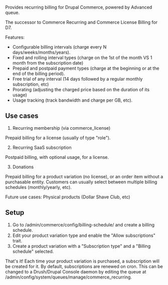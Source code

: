 Provides recurring billing for Drupal Commerce, powered by Advanced queue.

The successor to Commerce Recurring and Commerce License Billing for D7.

Features:
- Configurable billing intervals (charge every N days/weeks/months/years).
- Fixed and rolling interval types (charge on the 1st of the month VS 1 month from the subscription date)
- Prepaid and postpaid payment types (charge at the beginning or at the end of the billing period).
- Free trial of any interval (14 days followed by a regular monthly subscription, etc)
- Prorating (adjusting the charged price based on the duration of its usage)
- Usage tracking (track bandwidth and charge per GB, etc).

## Use cases

1) Recurring membership (via commerce_license)

Prepaid billing for a license (usually of type "role").

2) Recurring SaaS subscription

Postpaid billing, with optional usage, for a license.

3) Donations

Prepaid billing for a product variation (no license), or an order item without a purchasable entity.
Customers can usually select between multiple billing schedules (monthly/yearly, etc).

Future use cases: Physical products (Dollar Shave Club, etc)

## Setup

1) Go to /admin/commerce/config/billing-schedule/ and create a billing schedule.
2) Edit your product variation type and enable the "Allow subscriptions" trait.
3) Create a product variation with a "Subscription type" and a "Billing schedule" selected.

That's it! Each time your product variation is purchased, a subscription will be created for it.
By default, subscriptions are renewed on cron. This can be changed to a Drush/Drupal Console
daemon by editing the queue at /admin/config/system/queues/manage/commerce_recurring.
